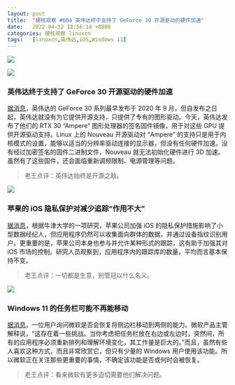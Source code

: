 ```yaml
---
layout: post
title:	"硬核观察 #604 英伟达终于支持了 GeForce 30 开源驱动的硬件加速"
date:	2022-04-12 18:56:14 +0800 
categories:	硬核观察 linuxcn 
tags:	[linuxcn,英伟达,iOS,Windows 11]
---
```



![](/Asserts/Images//attachment/album/202204/12/185505tkyx275w7yd2jkpe.jpg)


![](/Asserts/Images//attachment/album/202204/12/185521zf41fzo3fh1z42u3.jpg)


### 英伟达终于支持了 GeForce 30 开源驱动的硬件加速


[据消息](https://www.phoronix.com/scan.php?page=news_item&px=NVIDIA-Ampere-Firmware-Blobs)，英伟达的 GeForce 30 系列最早发布于 2020 年 9 月，但自发布之日起，英伟达就没有为它提供开源支持，只提供了专有的图形驱动。今天，英伟达发布了他们的 RTX 30 “Ampere” 图形处理器的签名固件镜像，用于对这些 GPU 提供开源驱动支持。Linux 上的 Nouveau 开源驱动对 “Ampere” 的支持只是用于内核模式的设置，能够以适当的分辨率驱动连接的显示器，但没有任何硬件加速。没有经过加密签名的固件二进制文件，Nouveau 就无法初始化硬件进行 3D 加速。虽然有了这些固件，还会面临重新调频限制、电源管理等问题。



> 
> 老王点评：英伟达始终是开源之敌。
> 
> 
> 


![](/Asserts/Images//attachment/album/202204/12/185532e1kddj0ooz27f2om.jpg)


### 苹果的 iOS 隐私保护对减少追踪“作用不大”


[据消息](https://www.theregister.com/2022/04/08/apple_ios_privacy/)，根据牛津大学的一项研究，苹果公司加强 iOS 的隐私保护措施影响了小型数据经纪人，但应用程序仍然可以收集面向群体的数据，并通过设备指纹识别用户。更重要的是，苹果公司本身也参与并允许某种形式的跟踪，这有助于加强其对 iOS 市场的控制。研究人员观察到，应用程序内的跟踪库的数量，平均而言基本保持不变。



> 
> 老王点评：一切都是生意，别管冠以什么名义。
> 
> 
> 


![](/Asserts/Images//attachment/album/202204/12/185548pfzgsylbug7ny75k.jpg)


### Windows 11 的任务栏可能不再能移动


[据消息](https://www.bleepingcomputer.com/news/microsoft/microsoft-moving-windows-11-taskbar-may-never-be-an-option-again/)，一位用户询问微软是否会恢复将侧边栏移动到两侧的能力。微软产品主管解释说，“这存在着一些挑战。当你考虑把任务栏放在右边或左边时，突然间，所有的应用程序必须重新排列和理解环境变化，其工作量是巨大的。”而且，虽然有些人喜欢这种方式，而且非常欣赏它，但只有少量的 Windows 用户使用该功能。所以微软正在关注那些更重要的事情，不确定该功能是否或何时会被恢复。



> 
> 老王点评：看来微软有更多迫切需要他们解决问题。
> 
> 
>
